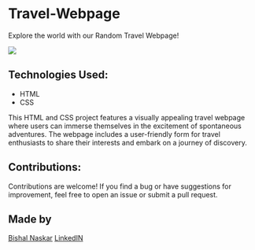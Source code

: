 # Travel-Webpage

Explore the world with our Random Travel Webpage!

<img src="https://github.com/Bishal-5/Travel-Website/blob/main/Travel-Website/Website%20Screenshot.png">
<h2>Technologies Used:</h2>
<ul>
  <li>HTML</li>
  <li>CSS</li>
</ul>

This HTML and CSS project features a visually appealing travel webpage where users can immerse themselves in the excitement of spontaneous adventures. The webpage includes a user-friendly form for travel enthusiasts to share their interests and embark on a journey of discovery.

<h2>Contributions:</h2>
Contributions are welcome! If you find a bug or have suggestions for improvement, feel free to open an issue or submit a pull request.

<h2>Made by</h2>
<a href="https://github.com/Bishal-5">Bishal Naskar</a>
<a href="https://www.linkedin.com/in/bishal-naskar-2a5716250/">LinkedIN</a>

